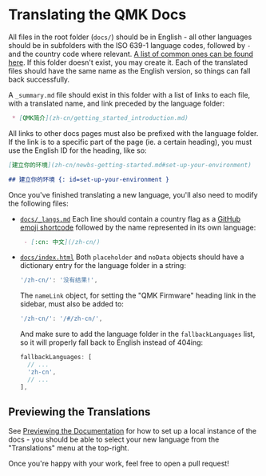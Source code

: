 # Translating the QMK Docs

All files in the root folder (`docs/`) should be in English - all other languages should be in subfolders with the ISO 639-1 language codes, followed by `-` and the country code where relevant. [A list of common ones can be found here](https://www.andiamo.co.uk/resources/iso-language-codes/). If this folder doesn't exist, you may create it. Each of the translated files should have the same name as the English version, so things can fall back successfully.

A `_summary.md` file should exist in this folder with a list of links to each file, with a translated name, and link preceded by the language folder:

```markdown
 * [QMK简介](zh-cn/getting_started_introduction.md)
```

All links to other docs pages must also be prefixed with the language folder. If the link is to a specific part of the page (ie. a certain heading), you must use the English ID for the heading, like so:

```markdown
[建立你的环境](zh-cn/newbs-getting-started.md#set-up-your-environment)

## 建立你的环境 {: id=set-up-your-environment }
```

Once you've finished translating a new language, you'll also need to modify the following files:

* [`docs/_langs.md`](https://github.com/qmk/qmk_firmware/blob/master/docs/_langs.md)
  Each line should contain a country flag as a [GitHub emoji shortcode](https://github.com/ikatyang/emoji-cheat-sheet/blob/master/README.md#country-flag) followed by the name represented in its own language:

  ```markdown
   - [:cn: 中文](/zh-cn/)
  ```

* [`docs/index.html`](https://github.com/qmk/qmk_firmware/blob/master/docs/index.html)
  Both `placeholder` and `noData` objects should have a dictionary entry for the language folder in a string:

  ```js
  '/zh-cn/': '没有结果!',
  ```

  The `nameLink` object, for setting the "QMK Firmware" heading link in the sidebar, must also be added to:

  ```js
  '/zh-cn/': '/#/zh-cn/',
  ```

  And make sure to add the language folder in the `fallbackLanguages` list, so it will properly fall back to English instead of 404ing:

  ```js
  fallbackLanguages: [
    // ...
    'zh-cn',
    // ...
  ],
  ```

## Previewing the Translations

See [Previewing the Documentation](contributing.md#previewing-the-documentation) for how to set up a local instance of the docs - you should be able to select your new language from the "Translations" menu at the top-right.

Once you're happy with your work, feel free to open a pull request!
